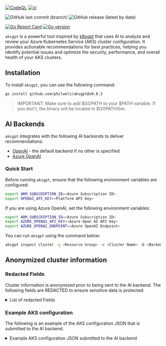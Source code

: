 [![CodeQL](https://github.com/philwelz/aksgpt/actions/workflows/github-code-scanning/codeql/badge.svg)](https://github.com/philwelz/aksgpt/actions/workflows/github-code-scanning/codeql)
[![ci](https://github.com/philwelz/aksgpt/actions/workflows/golangci-lint.yaml/badge.svg)](https://github.com/philwelz/aksgpt/actions/workflows/golangci-lint.yaml)


![GitHub last commit (branch)](https://img.shields.io/github/last-commit/philwelz/aksgpt/main)
![GitHub release (latest by date)](https://img.shields.io/github/v/release/philwelz/aksgpt)

[![Go Report Card](https://goreportcard.com/badge/github.com/philwelz/aksgpt)](https://goreportcard.com/report/github.com/philwelz/aksgpt)
[![Go version](https://img.shields.io/github/go-mod/go-version/philwelz/aksgpt.svg)](https://github.com/philwelz/aksgpt)


`aksgpt` is a powerful tool inspired by [k8sgpt](https://github.com/k8sgpt-ai/k8sgpt)  that uses AI to analyze and review your Azure Kubernetes Service (AKS) cluster configuration. It provides actionable recommendations for best practices, helping you identify potential issues and optimize the security, performance, and overall health of your AKS clusters.

## Installation

To install `aksgpt`, you can use the following command:

<!---x-release-please-start-version-->
```bash
go install github.com/philwelz/aksgpt@v0.0.3
```
<!---x-release-please-end-->

> IMPORTANT: Make sure to add $GOPATH to your $PATH variable. If you don't, the binary will be located in $GOPATH/bin.

## AI Backends

`aksgpt` integrates with the following AI backends to deliver recommendations:

- [OpenAI](https://platform.openai.com/) - the default backend if no other is specified
- [Azure OpenAI](https://azure.microsoft.com/products/ai-services/openai-service)

### Quick Start

Before running `aksgpt`, ensure that the following environment variables are configured:

```bash
export ARM_SUBSCRIPTION_ID=<Azure Subscription ID>
export OPENAI_API_KEY=<Platform API Key>
```

If you are using Azure OpenAI, set the following environment variables:

```bash
export ARM_SUBSCRIPTION_ID=<Azure Subscription ID>
export AZURE_OPENAI_API_KEY=<Azure Open AI API Key>
export AZURE_OPENAI_ENDPOINT=<Azure OpenAI Endpoint>
```

You can run `aksgpt` using the command below:

```bash
aksgpt inspect cluster -g <Resource Group> -c <Cluster Name> -b <Backend>
```

## Anonymized cluster information

### Redacted Fields

Cluster information is anonymized prior to being sent to the AI backend. The following fields are REDACTED to ensure sensitive data is protected:

<details>

  <summary>List of redacted Fields</summary>

- adminGroupObjectIDs
- adminUsername
- azurePortalFQDN
- clientId
- dnsPrefix
- effectiveOutboundIPs
- fqdn
- id
- issuerURL
- location
- nodeResourceGroup
- objectId
- podSubnetID
- principalId
- privateDnsZone
- privateFQDN
- resourceId
- subscriptionId
- tenantID
- userAssignedIdentities
- vnetSubnetID
</details>


### Example AKS configuration

The following is an example of the AKS configuration JSON that is submitted to the AI backend.

<details>

  <summary>Example AKS configuration JSON submitted to the AI backend</summary>

```json
{
  "properties": {
    "aadProfile": {
      "enableAzureRBAC": true,
      "managed": true,
      "tenantID": "REDACTED"
    },
    "addonProfiles": {
      "azurepolicy": {
        "config": {
          "version": "v2"
        },
        "enabled": true,
        "identity": {
          "clientId": "REDACTED",
          "objectId": "REDACTED",
          "resourceId": "REDACTED"
        }
      },
      "extensionManager": {
        "enabled": true,
        "identity": {
          "clientId": "REDACTED",
          "objectId": "REDACTED",
          "resourceId": "REDACTED"
        }
      }
    },
    "agentPoolProfiles": [
      {
        "availabilityZones": [
          "2",
          "3",
          "1"
        ],
        "count": 1,
        "currentOrchestratorVersion": "1.31.2",
        "enableAutoScaling": true,
        "enableEncryptionAtHost": false,
        "enableFIPS": false,
        "enableNodePublicIP": false,
        "enableUltraSSD": false,
        "kubeletDiskType": "OS",
        "maxCount": 2,
        "maxPods": 250,
        "minCount": 1,
        "mode": "System",
        "name": "sy0aksbackup",
        "nodeImageVersion": "AKSUbuntu-2204gen2containerd-202411.12.0",
        "orchestratorVersion": "1.31.2",
        "osDiskSizeGB": 128,
        "osDiskType": "Managed",
        "osSKU": "Ubuntu",
        "osType": "Linux",
        "powerState": {
          "code": "Stopped"
        },
        "provisioningState": "Succeeded",
        "scaleDownMode": "Delete",
        "tags": {
          "location": "REDACTED",
          "maintainer": "029b5baf-7254-4d02-8b55-7d43a0a04926",
          "project": "aksbackup",
          "stage": "pet"
        },
        "type": "VirtualMachineScaleSets",
        "upgradeSettings": {
          "maxSurge": "33%"
        },
        "vmSize": "Standard_D2ds_v5"
      }
    ],
    "apiServerAccessProfile": {
      "disableRunCommand": true
    },
    "autoScalerProfile": {
      "balance-similar-node-groups": "false",
      "expander": "random",
      "max-empty-bulk-delete": "10",
      "max-graceful-termination-sec": "600",
      "max-node-provision-time": "15m",
      "max-total-unready-percentage": "45",
      "new-pod-scale-up-delay": "0s",
      "ok-total-unready-count": "3",
      "scale-down-delay-after-add": "10m",
      "scale-down-delay-after-delete": "10s",
      "scale-down-delay-after-failure": "3m",
      "scale-down-unneeded-time": "10m",
      "scale-down-unready-time": "20m",
      "scale-down-utilization-threshold": "0.5",
      "scan-interval": "10s",
      "skip-nodes-with-local-storage": "false",
      "skip-nodes-with-system-pods": "true"
    },
    "autoUpgradeProfile": {
      "upgradeChannel": "none"
    },
    "azurePortalFQDN": "REDACTED",
    "currentKubernetesVersion": "1.31.2",
    "disableLocalAccounts": true,
    "dnsPrefix": "REDACTED",
    "enableRBAC": true,
    "fqdn": "REDACTED",
    "identityProfile": {
      "kubeletidentity": {
        "clientId": "REDACTED",
        "objectId": "REDACTED",
        "resourceId": "REDACTED"
      }
    },
    "kubernetesVersion": "1.31.2",
    "maxAgentPools": 100,
    "networkProfile": {
      "dnsServiceIP": "10.0.0.10",
      "ipFamilies": [
        "IPv4"
      ],
      "loadBalancerProfile": {
        "effectiveOutboundIPs": "REDACTED",
        "managedOutboundIPs": {
          "count": 1
        }
      },
      "loadBalancerSku": "standard",
      "networkPlugin": "azure",
      "networkPolicy": "azure",
      "outboundType": "loadBalancer",
      "serviceCidr": "10.0.0.0/16",
      "serviceCidrs": [
        "10.0.0.0/16"
      ]
    },
    "nodeResourceGroup": "REDACTED",
    "powerState": {
      "code": "Stopped"
    },
    "provisioningState": "Succeeded",
    "securityProfile": {},
    "servicePrincipalProfile": {
      "clientId": "REDACTED"
    },
    "storageProfile": {
      "diskCSIDriver": {
        "enabled": true
      },
      "fileCSIDriver": {
        "enabled": true
      },
      "snapshotController": {
        "enabled": true
      }
    },
    "windowsProfile": {
      "adminUsername": "REDACTED",
      "enableCSIProxy": true
    }
  }
}
```
</details>

